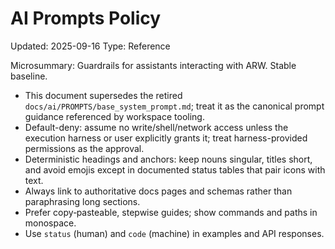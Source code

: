 # AI Prompts Policy
Updated: 2025-09-16
Type: Reference

Microsummary: Guardrails for assistants interacting with ARW. Stable baseline.

- This document supersedes the retired `docs/ai/PROMPTS/base_system_prompt.md`; treat it as the canonical prompt guidance referenced by workspace tooling.
- Default-deny: assume no write/shell/network access unless the execution harness or user explicitly grants it; treat harness-provided permissions as the approval.
- Deterministic headings and anchors: keep nouns singular, titles short, and avoid emojis except in documented status tables that pair icons with text.
- Always link to authoritative docs pages and schemas rather than paraphrasing long sections.
- Prefer copy‑pasteable, stepwise guides; show commands and paths in monospace.
- Use `status` (human) and `code` (machine) in examples and API responses.
